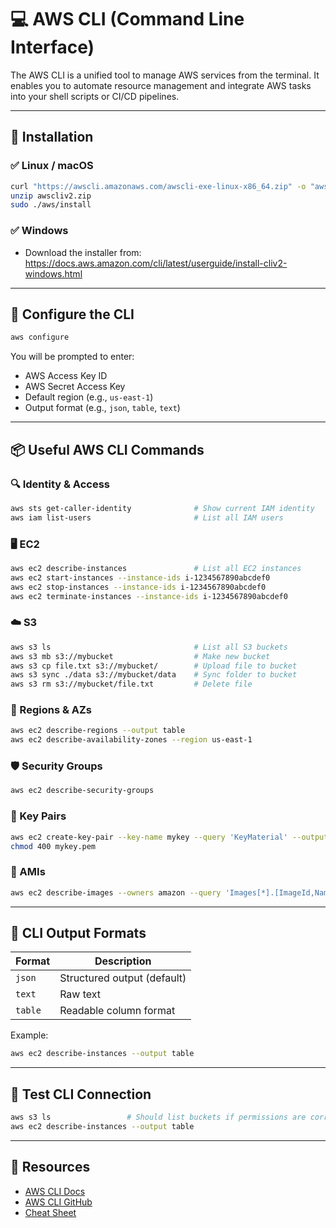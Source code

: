 
# 💻 AWS CLI (Command Line Interface)

The AWS CLI is a unified tool to manage AWS services from the terminal. It enables you to automate resource management and integrate AWS tasks into your shell scripts or CI/CD pipelines.

---

## 🧰 Installation

### ✅ Linux / macOS

```bash
curl "https://awscli.amazonaws.com/awscli-exe-linux-x86_64.zip" -o "awscliv2.zip"
unzip awscliv2.zip
sudo ./aws/install
```

### ✅ Windows
- Download the installer from: https://docs.aws.amazon.com/cli/latest/userguide/install-cliv2-windows.html

---

## 🔐 Configure the CLI

```bash
aws configure
```

You will be prompted to enter:
- AWS Access Key ID
- AWS Secret Access Key
- Default region (e.g., `us-east-1`)
- Output format (e.g., `json`, `table`, `text`)

---

## 📦 Useful AWS CLI Commands

### 🔍 Identity & Access
```bash
aws sts get-caller-identity              # Show current IAM identity
aws iam list-users                       # List all IAM users
```

### 🖥️ EC2
```bash
aws ec2 describe-instances               # List all EC2 instances
aws ec2 start-instances --instance-ids i-1234567890abcdef0
aws ec2 stop-instances --instance-ids i-1234567890abcdef0
aws ec2 terminate-instances --instance-ids i-1234567890abcdef0
```

### ☁️ S3
```bash
aws s3 ls                                # List all S3 buckets
aws s3 mb s3://mybucket                  # Make new bucket
aws s3 cp file.txt s3://mybucket/        # Upload file to bucket
aws s3 sync ./data s3://mybucket/data    # Sync folder to bucket
aws s3 rm s3://mybucket/file.txt         # Delete file
```

### 📍 Regions & AZs
```bash
aws ec2 describe-regions --output table
aws ec2 describe-availability-zones --region us-east-1
```

### 🛡️ Security Groups
```bash
aws ec2 describe-security-groups
```

### 🪪 Key Pairs
```bash
aws ec2 create-key-pair --key-name mykey --query 'KeyMaterial' --output text > mykey.pem
chmod 400 mykey.pem
```

### 📜 AMIs
```bash
aws ec2 describe-images --owners amazon --query 'Images[*].[ImageId,Name]' --output table
```

---

## 📂 CLI Output Formats

| Format | Description |
|--------|-------------|
| `json` | Structured output (default) |
| `text` | Raw text |
| `table`| Readable column format |

Example:
```bash
aws ec2 describe-instances --output table
```

---

## 🧪 Test CLI Connection

```bash
aws s3 ls                 # Should list buckets if permissions are correct
aws ec2 describe-instances --output table
```

---

## 📎 Resources

- [AWS CLI Docs](https://docs.aws.amazon.com/cli/latest/userguide/cli-chap-welcome.html)
- [AWS CLI GitHub](https://github.com/aws/aws-cli)
- [Cheat Sheet](https://github.com/realpython/python-guide/blob/master/docs/scenarios/awscli.md)

